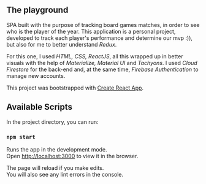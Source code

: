 ## The playground
SPA built with the purpose of tracking board games matches, in order to see who is the player of the year. This application is a personal project, developed to track each player's performance and determine our mvp :)),  but also for me to better understand *Redux*. 

For this one, I used *HTML, CSS, ReactJS*, all this wrapped up in better visuals with the help of *Materialize, Material UI* and *Tachyons*. I used *Cloud Firestore* for the back-end and, at the same time, *Firebase Authentication* to manage new accounts.

This project was bootstrapped with [Create React App](https://github.com/facebook/create-react-app).

## Available Scripts

In the project directory, you can run:

### `npm start`

Runs the app in the development mode.<br />
Open [http://localhost:3000](http://localhost:3000) to view it in the browser.

The page will reload if you make edits.<br />
You will also see any lint errors in the console.

